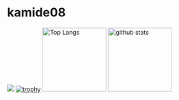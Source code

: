 # kamide08
![](https://github-profile-summary-cards.vercel.app/api/cards/profile-details?username=kamide08&theme=2077)
[![trophy](https://github-profile-trophy.vercel.app/?username=kamide08&theme=onedark)](https://github-profile-trophy.vercel.app/?username=ryo-ma&theme=tokyonight)
<img alt="Top Langs" height="150px" src="https://github-readme-stats.vercel.app/api/top-langs/?username=kamide08&layout=compact&count_private=true&show_icons=true&theme=tokyonight" />
<img alt="github stats" height="150px" src="https://github-readme-stats.vercel.app/api?username=kamide08&count_private=true&show_icons=true&show_icons=true&theme=tokyonight" />

